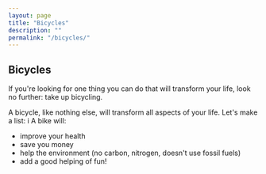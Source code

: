 ```yaml
---
layout: page
title: "Bicycles"
description: ""
permalink: "/bicycles/"
---
```


## Bicycles

If you're looking for one thing you can do that will transform your life, look no further: take up bicycling.

A bicycle, like nothing else, will transform all aspects of your life. Let's make a list:
i
A bike will:
* improve your health
* save you money
* help the environment (no carbon, nitrogen, doesn't use fossil fuels)
* add a good helping of fun!


